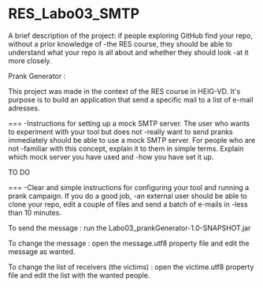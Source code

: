 # RES_Labo03_SMTP
A brief description of the project: 
if people exploring GitHub find your repo, without a prior knowledge of -the RES course, they should be able to understand what your repo is all about and whether they should look -at it more closely.

Prank Generator :

This project was made in the context of the RES course in HEIG-VD.
It's purpose is to build an application that send a specific mail to a list of e-mail adresses.

===
-Instructions for setting up a mock SMTP server. The user who wants to experiment with your tool but does not -really want to send pranks immediately should be able to use a mock SMTP server. For people who are not -familiar with this concept, explain it to them in simple terms. Explain which mock server you have used and -how you have set it up.

TO DO

===
-Clear and simple instructions for configuring your tool and running a prank campaign. If you do a good job, -an external user should be able to clone your repo, edit a couple of files and send a batch of e-mails in -less than 10 minutes.

To send the message : run the Labo03_prankGenerator-1.0-SNAPSHOT.jar

To change the message : open the message.utf8 property file and edit the message as wanted.

To change the list of receivers (the victims) : open the victime.utf8 property file and edit the list with the wanted people.
